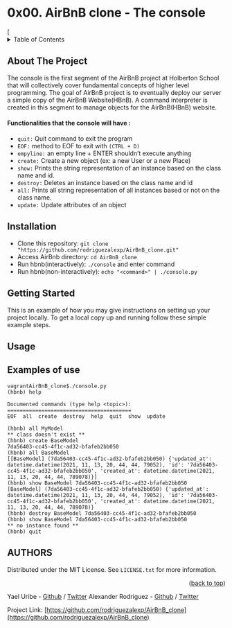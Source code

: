 # 0x00. AirBnB clone - The console
<div id="top"></div>
[
<!-- TABLE OF CONTENTS -->
<details>
  <summary>Table of Contents</summary>
  <ol>
    <li>
      <a href="#about-the-project">About The Project</a>
      <ul>
        <li><a href="#built-with">Built With</a></li>
      </ul>
    </li>
    <li>
      <a href="#getting-started">Getting Started</a>
      <ul>
        <li><a href="#prerequisites">Prerequisites</a></li>
        <li><a href="#installation">Installation</a></li>
      </ul>
    </li>
    <li><a href="#usage">Usage</a></li>
    <li><a href="#roadmap">Roadmap</a></li>
    <li><a href="#contributing">Contributing</a></li>
    <li><a href="#license">License</a></li>
    <li><a href="#contact">Contact</a></li>
    <li><a href="#acknowledgments">Acknowledgments</a></li>
  </ol>
</details>


<!-- ABOUT THE PROJECT -->
## About The Project

The console is the first segment of the AirBnB project at Holberton School that will collectively cover fundamental concepts of higher level programming. The goal of AirBnB project is to eventually deploy our server a simple copy of the AirBnB Website(HBnB). A command interpreter is created in this segment to manage objects for the AirBnB(HBnB) website.

#### Functionalities that the console will have :

* `quit:` Quit command to exit the program
* `EOF:` method to EOF to exit with `(CTRL + D)`
* `empyline:` an empty line + ENTER shouldn’t execute anything
* `create:` Create a new object (ex: a new User or a new Place)
* `show:` Prints the string representation of an instance based on the class name and id. 
* `destroy:` Deletes an instance based on the class name and id
* `all:` Prints all string representation of all instances based or not on the class name. 
* `update:` Update attributes of an object

## Installation
* Clone this repository: `git clone "https://github.com/rodriguezalexp/AirBnB_clone.git"`
* Access AirBnb directory: `cd AirBnB_clone`
* Run hbnb(interactively): `./console` and enter command
* Run hbnb(non-interactively): `echo "<command>" | ./console.py`

<!-- GETTING STARTED -->
## Getting Started

This is an example of how you may give instructions on setting up your project locally.
To get a local copy up and running follow these simple example steps.


<!-- USAGE EXAMPLES -->
## Usage

## Examples of use
```
vagrantAirBnB_clone$./console.py
(hbnb) help

Documented commands (type help <topic>):
========================================
EOF  all  create  destroy  help  quit  show  update

(hbnb) all MyModel
** class doesn't exist **
(hbnb) create BaseModel
7da56403-cc45-4f1c-ad32-bfafeb2bb050
(hbnb) all BaseModel
[[BaseModel] (7da56403-cc45-4f1c-ad32-bfafeb2bb050) {'updated_at': datetime.datetime(2021, 11, 13, 20, 44, 44, 79052), 'id': '7da56403-cc45-4f1c-ad32-bfafeb2bb050', 'created_at': datetime.datetime(2021, 11, 13, 20, 44, 44, 789078)}]
(hbnb) show BaseModel 7da56403-cc45-4f1c-ad32-bfafeb2bb050
[BaseModel] (7da56403-cc45-4f1c-ad32-bfafeb2bb050) {'updated_at': datetime.datetime(2021, 11, 13, 20, 44, 44, 79052), 'id': '7da56403-cc45-4f1c-ad32-bfafeb2bb050', 'created_at': datetime.datetime(2021, 11, 13, 20, 44, 44, 789078)}
(hbnb) destroy BaseModel 7da56403-cc45-4f1c-ad32-bfafeb2bb050
(hbnb) show BaseModel 7da56403-cc45-4f1c-ad32-bfafeb2bb050
** no instance found **
(hbnb) quit
```

<!-- AUTHORS -->
## AUTHORS

Distributed under the MIT License. See `LICENSE.txt` for more information.

<p align="right">(<a href="#top">back to top</a>)</p>

Yael Uribe - [Github](https://github.com/YaelUribe) / [Twitter](https://twitter.com/NeisseriaGI) 
Alexander Rodriguez - [Github](https://github.com/rodriguezalexp) / [Twitter](https://twitter.com/rodriguezalexp) 


Project Link: [https://github.com/rodriguezalexp/AirBnB_clone](https://github.com/rodriguezalexp/AirBnB_clone)


